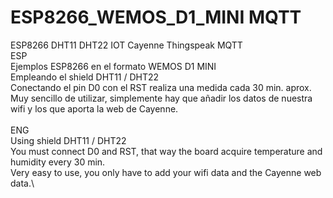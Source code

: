 # ESP8266_WEMOS_D1_MINI MQTT
ESP8266 DHT11 DHT22 IOT Cayenne Thingspeak MQTT\
ESP\
Ejemplos ESP8266 en el formato WEMOS D1 MINI\
Empleando el shield DHT11 / DHT22\
Conectando el pin D0 con el RST realiza una medida cada 30 min. aprox.\
Muy sencillo de utilizar, simplemente hay que añadir los datos de nuestra wifi y los que aporta la web de Cayenne.\
\
ENG\
Using shield DHT11 / DHT22\
You must connect D0 and RST, that way the board acquire temperature and humidity every 30 min.\
Very easy to use, you only have to add your wifi data and the Cayenne web data.\\
